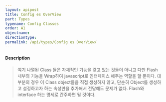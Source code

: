 ```yaml
---
layout: apipost
title: Config es OverView
part: Types
typename: Config Classes
order: A1
objectname: 
directiontype: 
permalink: /api/types/Config es OverView/
---
```


#### Description

> 여기 나열된 Class 들은 자체적인 기능을 갖고 있는 것들이 아니고 다만 Flash 내부의 기능을 Wrap하여 javascript로 인터페이스 해주는 역할을 할 뿐이다. 대부분의 경우 이 Class object들을 직접 생성하지 않고, 단순히 Object를 생성하고 설정하고자 하는 속성만을 추가해서 전달해도 문제가 없다. Flash와 interface 하는 명세로 간주하면 될 것이다.
